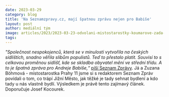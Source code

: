 ```yaml
---
date: 2023-03-29
category: blog
title: 'Na Seznamzpravy.cz, mají špatnou zprávu nejen pro Babiše'
layout: post
author: mediální tým
image: articles/2023/2023-03-23-odvolani-mistostarostky-koumarove-zada-uz-tretina-zastupitelu.png
tags:
---
```


*"Společnost nespokojenců, která se v minulosti vytvořila na českých sídlištích, snadno věřila slibům populistů. Teď to přestalo platit. 
Souvisí to s celkovou proměnou sídlišť, kde se skladba obyvatel mění ve střední třídu. A to je špatná zpráva pro Andreje Babiše,“* [píší Seznam Zprávy](https://www.seznamzpravy.cz/clanek/domaci-zivot-v-cesku-spatna-zprava-nejen-pro-babise-ceska-sidliste-se-meni-v-domov-stredni-tridy-228375). 
Já a Zuzana Böhmová - místostarostka Prahy 11 jsme si s redaktorem Seznam Zpráv povídali o tom, co trápí Jižní Město, jak těžké je tady sehnat bydlení 
a kdo tady u nás vlastně bydlí. Výsledkem je právě tento zajímavý článek. Doporučuje Josef Kocourek.
